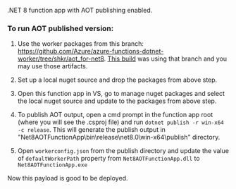 .NET 8 function app with AOT publishing enabled.

### To run AOT published version:

1. Use the worker packages from this branch: https://github.com/Azure/azure-functions-dotnet-worker/tree/shkr/aot_for-net8. 
[This build](https://azfunc.visualstudio.com/Azure%20Functions/_build/results?buildId=120803&view=results) was using that branch and you may use those artifacts.  

2. Set up a local nuget source and drop the packages from above step.

3. Open this function app in VS, go to manage nuget packages and select the local nuget source and update to the packages from above step.

4. To publish AOT output, open a cmd prompt in the function app root (where you will see the .csproj file) and run `dotnet publish -r win-x64 -c release`. This will generate the publish output in "Net8AOTFunctionApp\bin\release\net8.0\win-x64\publish" directory.

5. Open `workerconfig.json` from the publish directory and update the value of `defaultWorkerPath` property from `Net8AOTFunctionApp.dll` to `Net8AOTFunctionApp.exe`

Now this payload is good to be deployed.
